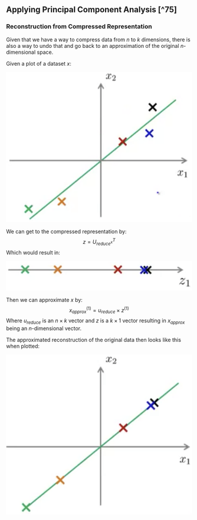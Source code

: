## Applying Principal Component Analysis [^75]

### Reconstruction from Compressed Representation

Given that we have a way to compress data from $n$ to $k$ dimensions, there is also a way to undo that and go back to an approximation of the original $n$-dimensional space.

Given a plot of a dataset $x$:

![](05-reconstruction-from-compressed-representation.assets/image-20210602053012880.png)

We can get to the compressed representation by:
$$
z=U^T_{reduce^{x}}
$$
Which would result in:

![](05-reconstruction-from-compressed-representation.assets/image-20210602053052465.png)

Then we can approximate $x$ by:
$$
x^{(1)}_{approx}=u_{reduce}\times z^{(1)}
$$
Where $u_{reduce}$ is an $n\times k$ vector and $z$ is a $k\times1$ vector resulting in $x_{approx}$ being an $n$-dimensional vector.

The approximated reconstruction of the original data then looks like this when plotted:

![](05-reconstruction-from-compressed-representation.assets/image-20210602053152766.png)
